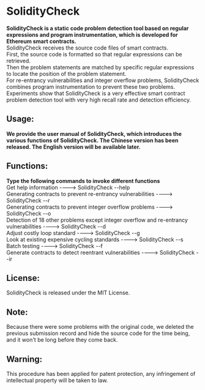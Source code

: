 SolidityCheck
=============
**SolidityCheck is a static code problem detection tool based on regular expressions and program instrumentation, 
which is developed for Ethereum smart contracts.**<br> SolidityCheck receives the source code files of smart contracts. <br>
First, the source code is formatted so that regular expressions can be retrieved. <br>
Then the problem statements are matched by specific regular expressions to locate the position of the problem statement. <br>
For re-entrancy vulnerabilities and integer overflow problems, SolidityCheck combines program instrumentation to prevent these two problems. <br>
Experiments show that SolidityCheck is a very effective smart contract problem detection tool with very high recall rate and detection efficiency.<br>

Usage:
------
**We provide the user manual of SolidityCheck, which introduces the various functions of SolidityCheck. The Chinese version has been released. The English version will be available later.**

Functions:
----------
**Type the following commands to invoke different functions**<br>
    Get help information	---->		SolidityCheck --help<br>
    Generating contracts to prevent re-entrancy vulnerabilities		---->		SolidityCheck --r<br>
    Generating contracts to prevent integer overflow problems		---->		SolidityCheck --o<br>
    Detection of 18 other problems except integer overflow and re-entrancy vulnerabilities		---->		SolidityCheck --d<br>
    Adjust costly loop standard		---->		SolidityCheck --g<br>
    Look at existing expensive cycling standards		---->		SolidityCheck --s<br>
    Batch testing		---->		SolidityCheck --f<br>
    Generate contracts to detect reentrant vulnerabilities	---->		SolidityCheck --ir<br>
    
License:
--------
SolidityCheck is released under the MIT License.

Note:
--------
Because there were some problems with the original code, we deleted the previous submission record and hide the source code for the time being, and it won't be long before they come back. 

Warning:
---------
This procedure has been applied for patent protection, any infringement of intellectual property will be taken to law.




